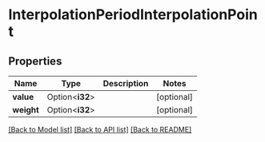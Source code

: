 # InterpolationPeriodInterpolationPoint

## Properties

Name | Type | Description | Notes
------------ | ------------- | ------------- | -------------
**value** | Option<**i32**> |  | [optional]
**weight** | Option<**i32**> |  | [optional]

[[Back to Model list]](../README.md#documentation-for-models) [[Back to API list]](../README.md#documentation-for-api-endpoints) [[Back to README]](../README.md)



